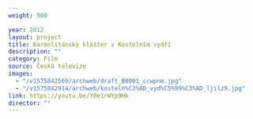 ```yaml
---
weight: 900

year: 2012
layout: project
title: Karmelitánský klášter v Kostelním vydří
description: ""
category: Film
source: Česká televize
images:
  - "/v1575842569/archweb/draft_B0001_ccwpnm.jpg"
  - "/v1575842914/archweb/kosteln%C3%AD_vyd%C5%99%C3%AD_ljilz9.jpg"
link: https://youtu.be/Y0e1rWYp9Hk
director: ""
---
```

